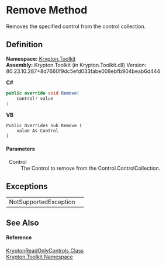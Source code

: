 # Remove Method


Removes the specified control from the control collection.



## Definition
**Namespace:** <a href="79d2eac2-21f4-54ff-7552-b20c33c30600.md">Krypton.Toolkit</a>  
**Assembly:** Krypton.Toolkit (in Krypton.Toolkit.dll) Version: 80.23.10.287+8d7660f9dc5efd033fabe008ebfb904beab6d444

**C#**
``` C#
public override void Remove(
	Control? value
)
```
**VB**
``` VB
Public Overrides Sub Remove ( 
	value As Control
)
```



#### Parameters
<dl><dt>  Control</dt><dd>The Control to remove from the Control.ControlCollection.</dd></dl>

## Exceptions
<table>
<tr>
<td>NotSupportedException</td>
<td /></tr>
</table>

## See Also


#### Reference
<a href="b418cb55-7d6e-a665-d48f-6a7500dc5687.md">KryptonReadOnlyControls Class</a>  
<a href="79d2eac2-21f4-54ff-7552-b20c33c30600.md">Krypton.Toolkit Namespace</a>  
